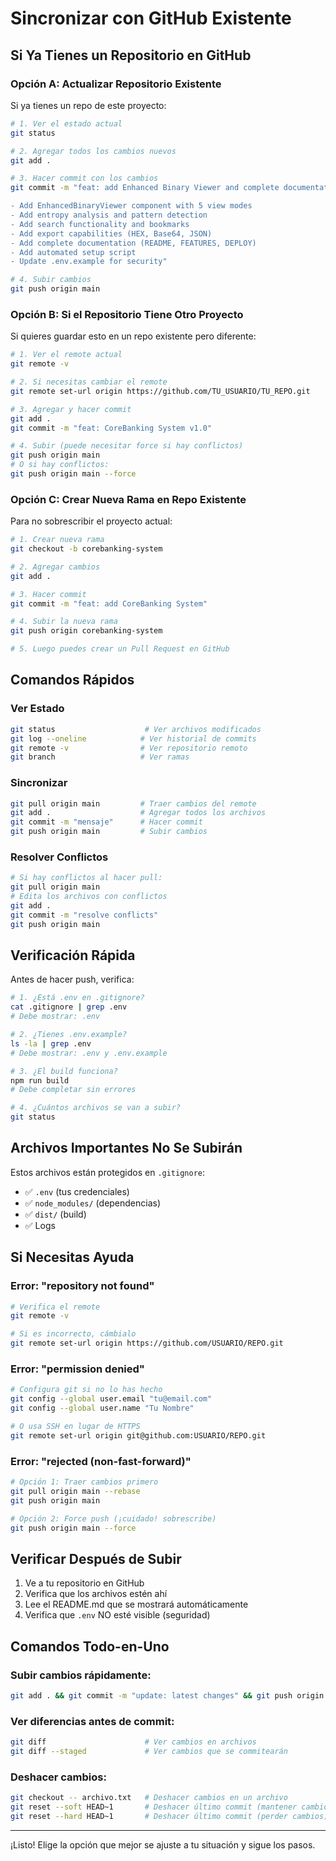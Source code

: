 # Sincronizar con GitHub Existente

## Si Ya Tienes un Repositorio en GitHub

### Opción A: Actualizar Repositorio Existente

Si ya tienes un repo de este proyecto:

```bash
# 1. Ver el estado actual
git status

# 2. Agregar todos los cambios nuevos
git add .

# 3. Hacer commit con los cambios
git commit -m "feat: add Enhanced Binary Viewer and complete documentation

- Add EnhancedBinaryViewer component with 5 view modes
- Add entropy analysis and pattern detection
- Add search functionality and bookmarks
- Add export capabilities (HEX, Base64, JSON)
- Add complete documentation (README, FEATURES, DEPLOY)
- Add automated setup script
- Update .env.example for security"

# 4. Subir cambios
git push origin main
```

### Opción B: Si el Repositorio Tiene Otro Proyecto

Si quieres guardar esto en un repo existente pero diferente:

```bash
# 1. Ver el remote actual
git remote -v

# 2. Si necesitas cambiar el remote
git remote set-url origin https://github.com/TU_USUARIO/TU_REPO.git

# 3. Agregar y hacer commit
git add .
git commit -m "feat: CoreBanking System v1.0"

# 4. Subir (puede necesitar force si hay conflictos)
git push origin main
# O si hay conflictos:
git push origin main --force
```

### Opción C: Crear Nueva Rama en Repo Existente

Para no sobrescribir el proyecto actual:

```bash
# 1. Crear nueva rama
git checkout -b corebanking-system

# 2. Agregar cambios
git add .

# 3. Hacer commit
git commit -m "feat: add CoreBanking System"

# 4. Subir la nueva rama
git push origin corebanking-system

# 5. Luego puedes crear un Pull Request en GitHub
```

## Comandos Rápidos

### Ver Estado
```bash
git status                    # Ver archivos modificados
git log --oneline            # Ver historial de commits
git remote -v                # Ver repositorio remoto
git branch                   # Ver ramas
```

### Sincronizar
```bash
git pull origin main         # Traer cambios del remote
git add .                    # Agregar todos los archivos
git commit -m "mensaje"      # Hacer commit
git push origin main         # Subir cambios
```

### Resolver Conflictos
```bash
# Si hay conflictos al hacer pull:
git pull origin main
# Edita los archivos con conflictos
git add .
git commit -m "resolve conflicts"
git push origin main
```

## Verificación Rápida

Antes de hacer push, verifica:

```bash
# 1. ¿Está .env en .gitignore?
cat .gitignore | grep .env
# Debe mostrar: .env

# 2. ¿Tienes .env.example?
ls -la | grep .env
# Debe mostrar: .env y .env.example

# 3. ¿El build funciona?
npm run build
# Debe completar sin errores

# 4. ¿Cuántos archivos se van a subir?
git status
```

## Archivos Importantes No Se Subirán

Estos archivos están protegidos en `.gitignore`:
- ✅ `.env` (tus credenciales)
- ✅ `node_modules/` (dependencias)
- ✅ `dist/` (build)
- ✅ Logs

## Si Necesitas Ayuda

### Error: "repository not found"
```bash
# Verifica el remote
git remote -v

# Si es incorrecto, cámbialo
git remote set-url origin https://github.com/USUARIO/REPO.git
```

### Error: "permission denied"
```bash
# Configura git si no lo has hecho
git config --global user.email "tu@email.com"
git config --global user.name "Tu Nombre"

# O usa SSH en lugar de HTTPS
git remote set-url origin git@github.com:USUARIO/REPO.git
```

### Error: "rejected (non-fast-forward)"
```bash
# Opción 1: Traer cambios primero
git pull origin main --rebase
git push origin main

# Opción 2: Force push (¡cuidado! sobrescribe)
git push origin main --force
```

## Verificar Después de Subir

1. Ve a tu repositorio en GitHub
2. Verifica que los archivos estén ahí
3. Lee el README.md que se mostrará automáticamente
4. Verifica que `.env` NO esté visible (seguridad)

## Comandos Todo-en-Uno

### Subir cambios rápidamente:
```bash
git add . && git commit -m "update: latest changes" && git push origin main
```

### Ver diferencias antes de commit:
```bash
git diff                      # Ver cambios en archivos
git diff --staged             # Ver cambios que se commitearán
```

### Deshacer cambios:
```bash
git checkout -- archivo.txt   # Deshacer cambios en un archivo
git reset --soft HEAD~1       # Deshacer último commit (mantener cambios)
git reset --hard HEAD~1       # Deshacer último commit (perder cambios)
```

---

¡Listo! Elige la opción que mejor se ajuste a tu situación y sigue los pasos.
